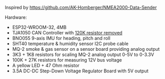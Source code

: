 Inspired by https://github.com/AK-Homberger/NMEA2000-Data-Sender

Hardware:
- ESP32-WROOM-32, 4MB
- TJA1050 CAN Controller with [120K resistor removed](https://github.com/AK-Homberger/NMEA2000-Data-Sender/tree/master?tab=readme-ov-file#remove-the-120-ohm-resistor-from-the-transceiver)
- BNO055 9-axis IMU for heading, pitch and roll
- SHT40 temperature & humidity sensor I2C probe cable
- MQ-2 smoke & gas sensor on a sensor board providing analog output
- 3K3 + 1K8 resistors for scaling MQ-2 analog output 0-5V to 0-3.3V
- 100K + 27K resistors for measuring 12V bus voltage
- A yellow LED + 47 Ohm resistor
- 3.5A DC-DC Step-Down Voltage Regulator Board with 5V output
